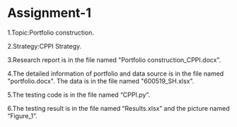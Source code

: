 # Assignment-1
1.Topic:Portfolio construction.

2.Strategy:CPPI Strategy.

3.Research report is in the file named "Portfolio construction_CPPI.docx".

4.The detailed information of portfolio and data source is in the file named "portfolio.docx". The data is in the file named "600519_SH.xlsx".

5.The testing code is in the file named “CPPI.py”.

6.The testing result is in the file named “Results.xlsx” and the picture named “Figure_1”.
